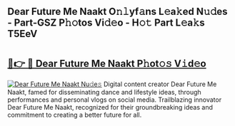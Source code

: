 ## Dear Future Me Naakt O𝚗𝚕yf𝚊ns L𝚎a𝚔ed N𝚞𝚍es - Part-GSZ P𝚑𝚘tos Vi𝚍𝚎o - H𝚘𝚝 Part L𝚎a𝚔s T5EeV

# <h2><a href="http://kf6mu0.oniu.top/?m=Dear+Future+Me+Naakt">🔗👉 🔴 Dear Future Me Naakt P𝚑ot𝚘𝚜 V𝚒d𝚎o</a></h2>

[![Dear Future Me Naakt Nu𝚍e𝚜](https://i.imgur.com/0qMVB7G.gif)](http://kf6mu0.oniu.top/?m=Dear+Future+Me+Naakt)
Digital content creator Dear Future Me Naakt, famed for disseminating dance and lifestyle ideas, through performances and personal vlogs on social media. Trailblazing innovator Dear Future Me Naakt, recognized for their groundbreaking ideas and commitment to creating a better future for all.  
